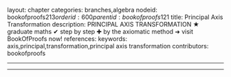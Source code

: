 layout: chapter
categories: branches,algebra
nodeid: bookofproofs$213
orderid: 600
parentid: bookofproofs$121
title: Principal Axis Transformation
description: PRINCIPAL AXIS TRANSFORMATION &#9733; graduate maths &#10004; step by step &#10010; by the axiomatic method &#10140; visit BookOfProofs now!
references: 
keywords: axis,principal,transformation,principal axis transformation
contributors: bookofproofs

---


---


